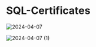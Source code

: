 # SQL-Certificates

![2024-04-07](https://github.com/dhanashrisangle/SQL-Certificates/assets/158555824/19e830b7-1dff-4663-911c-bf3440daf7ee)


![2024-04-07 (1)](https://github.com/dhanashrisangle/SQL-Certificates/assets/158555824/508740cc-87f9-4924-891c-032b570f1f12)
